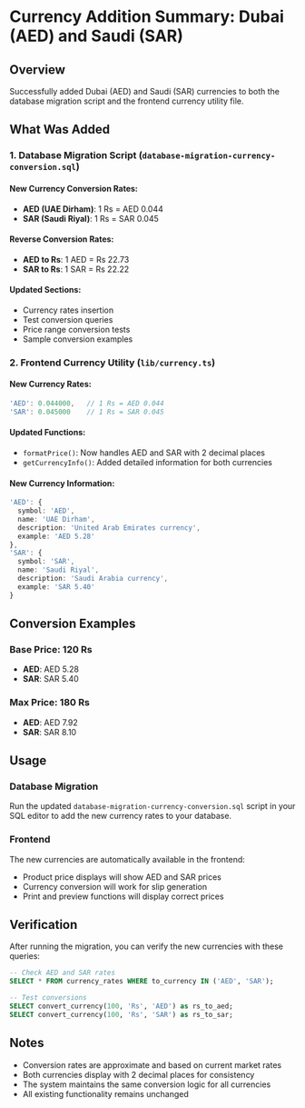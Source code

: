 # Currency Addition Summary: Dubai (AED) and Saudi (SAR)

## Overview
Successfully added Dubai (AED) and Saudi (SAR) currencies to both the database migration script and the frontend currency utility file.

## What Was Added

### 1. Database Migration Script (`database-migration-currency-conversion.sql`)

#### New Currency Conversion Rates:
- **AED (UAE Dirham)**: 1 Rs = AED 0.044
- **SAR (Saudi Riyal)**: 1 Rs = SAR 0.045

#### Reverse Conversion Rates:
- **AED to Rs**: 1 AED = Rs 22.73
- **SAR to Rs**: 1 SAR = Rs 22.22

#### Updated Sections:
- Currency rates insertion
- Test conversion queries
- Price range conversion tests
- Sample conversion examples

### 2. Frontend Currency Utility (`lib/currency.ts`)

#### New Currency Rates:
```typescript
'AED': 0.044000,   // 1 Rs = AED 0.044
'SAR': 0.045000    // 1 Rs = SAR 0.045
```

#### Updated Functions:
- `formatPrice()`: Now handles AED and SAR with 2 decimal places
- `getCurrencyInfo()`: Added detailed information for both currencies

#### New Currency Information:
```typescript
'AED': {
  symbol: 'AED',
  name: 'UAE Dirham',
  description: 'United Arab Emirates currency',
  example: 'AED 5.28'
},
'SAR': {
  symbol: 'SAR',
  name: 'Saudi Riyal',
  description: 'Saudi Arabia currency',
  example: 'SAR 5.40'
}
```

## Conversion Examples

### Base Price: 120 Rs
- **AED**: AED 5.28
- **SAR**: SAR 5.40

### Max Price: 180 Rs
- **AED**: AED 7.92
- **SAR**: SAR 8.10

## Usage

### Database Migration
Run the updated `database-migration-currency-conversion.sql` script in your SQL editor to add the new currency rates to your database.

### Frontend
The new currencies are automatically available in the frontend:
- Product price displays will show AED and SAR prices
- Currency conversion will work for slip generation
- Print and preview functions will display correct prices

## Verification

After running the migration, you can verify the new currencies with these queries:

```sql
-- Check AED and SAR rates
SELECT * FROM currency_rates WHERE to_currency IN ('AED', 'SAR');

-- Test conversions
SELECT convert_currency(100, 'Rs', 'AED') as rs_to_aed;
SELECT convert_currency(100, 'Rs', 'SAR') as rs_to_sar;
```

## Notes

- Conversion rates are approximate and based on current market rates
- Both currencies display with 2 decimal places for consistency
- The system maintains the same conversion logic for all currencies
- All existing functionality remains unchanged
